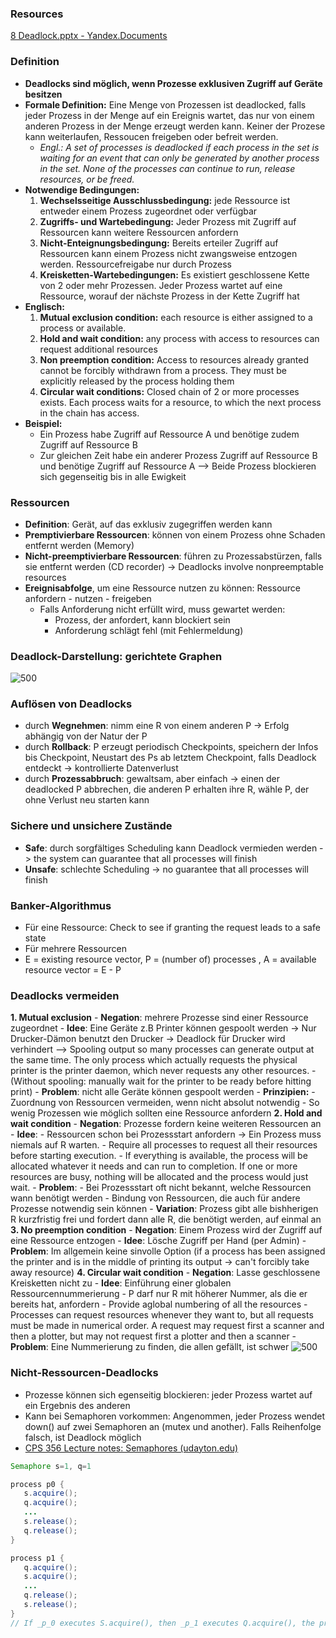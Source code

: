 ### Resources
[8 Deadlock.pptx - Yandex.Documents](https://docs.yandex.ru/docs/view?url=ya-disk-public%3A%2F%2FkRjigWHi8JPSapAg3QaJbA%2F4mCnOKvQf6vx%2BgrHBxFw%3D&name=8%20Deadlock.pptx)

### Definition
- **Deadlocks sind möglich, wenn Prozesse exklusiven Zugriff auf Geräte besitzen**
- **Formale Definition:** Eine Menge von Prozessen ist deadlocked, falls jeder Prozess in der Menge auf ein Ereignis wartet, das nur von einem anderen Prozess in der Menge erzeugt werden kann. Keiner der Prozese kann weiterlaufen, Ressoucen freigeben oder befreit werden. 
	- *Engl.: A set of processes is deadlocked if each process in the set is waiting for an event that can only be generated by another process in the set. None of the processes can continue to run, release resources, or be freed.*
- **Notwendige Bedingungen:**
	1. **Wechselsseitige Ausschlussbedingung:** jede Ressource ist entweder einem Prozess zugeordnet oder verfügbar
	2. **Zugriffs- und Wartebedingung:** Jeder Prozess mit Zugriff auf Ressourcen kann weitere Ressourcen anfordern
	3. **Nicht-Enteignungsbedingung:** Bereits erteiler Zugriff auf Ressourcen kann einem Prozess nicht zwangsweise entzogen werden. Ressourcefreigabe nur durch Prozess
	4. **Kreisketten-Wartebedingungen:** Es existiert geschlossene Kette von 2 oder mehr Prozessen. Jeder Prozess wartet auf eine Ressource, worauf der nächste Prozess in der Kette Zugriff hat
- **Englisch:**
	1. **Mutual exclusion condition:** each resource is either assigned to a process or available.
	2. **Hold and wait condition:** any process with access to resources can request additional resources
	3. **Non preemption condition:** Access to resources already granted cannot be forcibly withdrawn from a process. They must be explicitly released by the process holding them
	4. **Circular wait conditions:** Closed chain of 2 or more processes exists. Each process waits for a resource, to which the next process in the chain has access.
- **Beispiel:**
	- Ein Prozess habe Zugriff auf Ressource A und benötige zudem Zugriff auf Ressource B
	- Zur gleichen Zeit habe ein anderer Prozess Zugriff auf Ressource B und benötige Zugriff auf Ressource A
	--> Beide Prozess blockieren sich gegenseitig bis in alle Ewigkeit

### Ressourcen
- **Definition**: Gerät, auf das exklusiv zugegriffen werden kann
- **Premptivierbare Ressourcen**: können von einem Prozess ohne Schaden entfernt werden (Memory)
- **Nicht-preemptivierbare Ressourcen**: führen zu Prozessabstürzen, falls sie entfernt werden (CD recorder) -> Deadlocks involve nonpreemptable resources
- **Ereignisabfolge**, um eine Ressource nutzen zu können: Ressource anfordern - nutzen - freigeben
	- Falls Anforderung nicht erfüllt wird, muss gewartet werden:
		- Prozess, der anfordert, kann blockiert sein
		- Anforderung schlägt fehl (mit Fehlermeldung)

### Deadlock-Darstellung: gerichtete Graphen

![500](deadlock-darstellung.png)

### Auflösen von Deadlocks
- durch **Wegnehmen**: nimm eine R von einem anderen P -> Erfolg abhängig von der Natur der P
- durch **Rollback**: P erzeugt periodisch Checkpoints, speichern der Infos bis Checkpoint, Neustart des Ps ab letztem Checkpoint, falls Deadlock entdeckt -> kontrollierte Datenverlust
- durch **Prozessabbruch**: gewaltsam, aber einfach -> einen der deadlocked P abbrechen, die anderen P erhalten ihre R, wähle P, der ohne Verlust neu starten kann

### Sichere und unsichere Zustände
- **Safe**: durch sorgfältiges Scheduling kann Deadlock vermieden werden -> the system can guarantee that all processes will finish
- **Unsafe**: schlechte Scheduling -> no guarantee that all processes will finish

### Banker-Algorithmus
- Für eine Ressource: Check to see if granting the request leads to a safe state
- Für mehrere Ressourcen
- E = existing resource vector, P = (number of) processes , A = available resource vector = E - P

### Deadlocks vermeiden
**1. Mutual exclusion**
	- **Negation**: mehrere Prozesse sind einer Ressource zugeordnet
	- **Idee**: Eine Geräte z.B Printer können gespoolt werden -> Nur Drucker-Dämon benutzt den Drucker -> Deadlock für Drucker wird verhindert
	--> Spooling output so many processes can generate output at the same time. The only process which actually requests the physical printer is the printer daemon, which never requests any other resources.
	- (Without spooling: manually wait for the printer to be ready before hitting print)
	- **Problem**: nicht alle Geräte können gespoolt werden
	- **Prinzipien:**
		- Zuordnung von Ressourcen vermeiden, wenn nicht absolut notwendig
		- So wenig Prozessen wie möglich sollten eine Ressource anfordern
**2. Hold and wait condition**
	- **Negation**: Prozesse fordern keine weiteren Ressourcen an
	- **Idee**: 
		- Ressourcen schon bei Prozessstart anfordern -> Ein Prozess muss niemals auf R warten. 
		- Require all processes to request all their resources before starting execution.
		- If everything is available, the process will be allocated whatever it needs and can run to completion. If one or more resources are busy, nothing will be allocated and the process would just wait.
	- **Problem**: 
		- Bei Prozessstart oft nicht bekannt, welche Ressourcen wann benötigt werden
		- Bindung von Ressourcen, die auch für andere Prozesse notwendig sein können
	- **Variation**: Prozess gibt alle bishherigen R kurzfristig frei und fordert dann alle R, die benötigt werden, auf einmal an
**3. No preemption condition**
	- **Negation**: Einem Prozess wird der Zugriff auf eine Ressource entzogen
	- **Idee**: Lösche Zugriff per Hand (per Admin)
	- **Problem**: Im allgemein keine sinvolle Option (if a process has been assigned the printer and is in the middle of printing its output -> can't forcibly take away resource)
**4. Circular wait condition**
	- **Negation**: Lasse geschlossene Kreisketten nicht zu
	- **Idee**: Einführung einer globalen Ressourcennummerierung 
		- P darf nur R mit höherer Nummer, als die er bereits hat, anfordern
		- Provide aglobal numbering of all the resources
		- Processes can request resources whenever they want to, but all requests must be made in numerical order. A request may request first a scanner and then a plotter, but may not request first a plotter and then a scanner
	- **Problem**: Eine Nummerierung zu finden, die allen gefällt, ist schwer
![500](deadlock-vermeidung.png)

### Nicht-Ressourcen-Deadlocks
- Prozesse können sich egenseitig blockieren: jeder Prozess wartet auf ein Ergebnis des anderen
- Kann bei Semaphoren vorkommen: Angenommen, jeder Prozess wendet down() auf zwei Semaphoren an (mutex und another). Falls Reihenfolge falsch, ist Deadlock möglich
- [CPS 356 Lecture notes: Semaphores (udayton.edu)](https://perugini.cps.udayton.edu/teaching/courses/cps346/lecture_notes/semaphores.html#:~:text=Deadlock,each%20other%20for%20some%20event.)
```java
Semaphore s=1, q=1

process p0 {     
   s.acquire();
   q.acquire();
   ...        
   s.release();
   q.release();
}

process p1 {     
   q.acquire();
   s.acquire();
   ...        
   q.release();
   s.release();
}
// If _p_0 executes S.acquire(), then _p_1 executes Q.acquire(), the processes become deadlocked.
```

